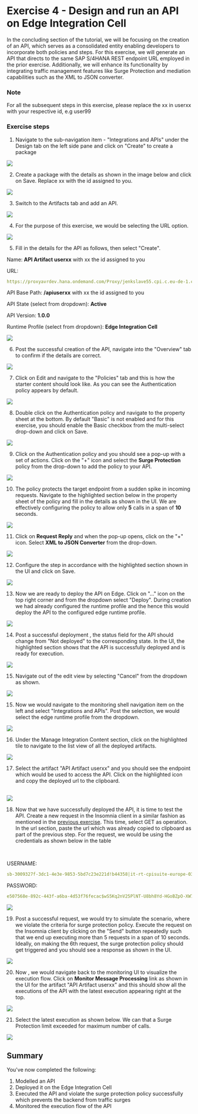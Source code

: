 # Exercise 4 - Design and run an API on Edge Integration Cell

In the concluding section of the tutorial, we will be focusing on the creation of an API, which serves as a consolidated entity enabling developers to incorporate both policies and steps. For this exercise, we will generate an API that directs to the same SAP S/4HANA REST endpoint URL employed in the prior exercise. Additionally, we will enhance its functionality by integrating traffic management features like Surge Protection and mediation capabilities such as the XML to JSON converter.

### Note

For all the subsequent steps in this exercise, please replace the xx in userxx with your respective id, e.g user99

### Exercise steps

1. Navigate to the sub-navigation item - "Integrations and APIs" under the Design tab on the left side pane and click on "Create" to create a package

![](/exercises/ex4/images/04_01_0010.png)

2. Create a package with the details as shown in the image below and click on Save. Replace xx with the id assigned to you.

![](/exercises/ex4/images/04_02_0010.png)

3. Switch to the Artifacts tab and add an API.

![](/exercises/ex4/images/04_03_0010.png)

4. For the purpose of this exercise, we would be selecting the URL option.

![](/exercises/ex4/images/04_04_0010.png)

5. Fill in the details for the API as follows, then select "Create".

Name: **API Artifact userxx** with xx the id assigned to you

URL:
```yaml 
https://proxyavrdev.hana.ondemand.com/Proxy/jenkslave55.cpi.c.eu-de-1.cloud.sap/9912/sap/bc/srt/scs_ext/sap/salesorderbulkrequest_in
```

API Base Path: **/apiuserxx** with xx the id assigned to you

API State (select from dropdown): **Active**

API Version: **1.0.0**

Runtime Profile (select from dropdown): **Edge Integration Cell**


![](/exercises/ex4/images/04_05_0010.png)

6. Post the successful creation of the API, navigate into the "Overview" tab to confirm if the details are correct.

![](/exercises/ex4/images/04_06_0010.png)

7. Click on Edit and navigate to the "Policies" tab and this is how the starter content should look like. As you can see the Authentication policy appears by default. 

![](/exercises/ex4/images/04_07_01_0010.png)

8. Double click on the Authentication policy and navigate to the property sheet at the bottom. By default "Basic" is not enabled and for this exercise, you should enable the Basic checkbox from the multi-select drop-down and click on Save.

![](/exercises/ex4/images/04_07_02_0010.png)

9. Click on the Authentication policy and you should see a pop-up with a set of actions. Click on the "+" icon and select the **Surge Protection** policy from the drop-down to add the policy to your API.

![](/exercises/ex4/images/04_08_0010.png)

10. The policy protects the target endpoint from a sudden spike in incoming requests. Navigate to the highlighted section below in the property sheet of the policy and fill in the details as shown in the UI. We are effectively configuring the policy to allow only **5** calls in a span of **10** seconds.

![](/exercises/ex4/images/04_09_0010.png)

11. Click on **Request Reply** and when the pop-up opens, click on the "+" icon. Select **XML to JSON Converter** from the drop-down.

![](/exercises/ex4/images/04_10_01_0010.png)

12. Configure the step in accordance with the highlighted section shown in the UI and click on Save.

![](/exercises/ex4/images/04_10_02_0010.png)

13. Now we are ready to deploy the API on Edge. Click on "..." icon on the top right corner and from the dropdown select "Deploy". During creation we had already configured the runtime profile and the hence this would deploy the API to the configured edge runtime profile.

![](/exercises/ex4/images/04_11_0010.png)

14. Post a successful deployment , the status field for the API should change from "Not deployed" to the corresponding state. In the UI, the highlighted section shows that the API is successfully deployed and is ready for execution.

![](/exercises/ex4/images/04_12_0010.png)

15. Navigate out of the edit view by selecting "Cancel" from the dropdown as shown.

![](/exercises/ex4/images/04_13_0010.png)

15. Now we would navigate to the monitoring shell navigation item on the left and select "Integrations and APIs". Post the selection, we would select the edge runtime profile from the dropdown.

![](/exercises/ex4/images/04_14_0010.png)

16. Under the Manage Integration Content section, click on the highlighted tile to navigate to the list view of all the deployed artifacts.

![](/exercises/ex4/images/04_15_0010.png)

17. Select the artifact "API Artifact userxx" and you should see the endpoint which would be used to access the API. Click on the highlighted icon and copy the deployed url to the clipboard.

<br>![](/exercises/ex4/images/04_16_0010.png)

18. Now that we have successfully deployed the API, it is time to test the API. Create a new request in the Insomnia client in a similar fashion as mentioned in the [previous exercise](../ex3/README.md). This time, select GET as operation. In the url section, paste the url which was already copied to clipboard as part of the previous step. For the request, we would be using the credentials as shown below in the table
<br>

USERNAME:
```yaml 
sb-3009327f-3dc1-4e3e-9853-5bd7c23e221d!b44358|it-rt-cpisuite-europe-03!b18631
```

PASSWORD:
```yaml 
e507568e-892c-443f-a6ba-4d53f76fecac$wS5Kq2nV25PlNT-U8bh8Yd-HGoBZpO-XW7Za9X3URE0=
```

![](/exercises/ex4/images/04_19_0010.png)

19. Post a successful request, we would try to simulate the scenario, where we violate the criteria for surge protection policy. Execute the request on the Insomnia client by clicking on the "Send" button repeatedly such that we end up executing more than 5 requests in a span of 10 seconds. Ideally, on making the 6th request, the surge protection policy should get triggered and you should see a response as shown in the UI. 

![](/exercises/ex4/images/04_20_0010.png)

20. Now , we would navigate back to the monitoring UI to visualize the execution flow. Click on **Monitor Message Processing** link as shown in the UI for the artifact "API Artifact userxx" and this should show all the executions of the API with the latest execution appearing right at the top.

![](/exercises/ex4/images/04_21_0010.png)

21. Select the latest execution as shown below. We can that a Surge Protection limit exceeded for maximum number of calls.

![](/exercises/ex4/images/04_22_0010.png)


## Summary

You've now completed the following:

1. Modelled an API
2. Deployed it on the Edge Integration Cell
3. Executed the API and violate the surge protection policy successfully which prevents the backend from traffic surges
4. Monitored the execution flow of the API 
